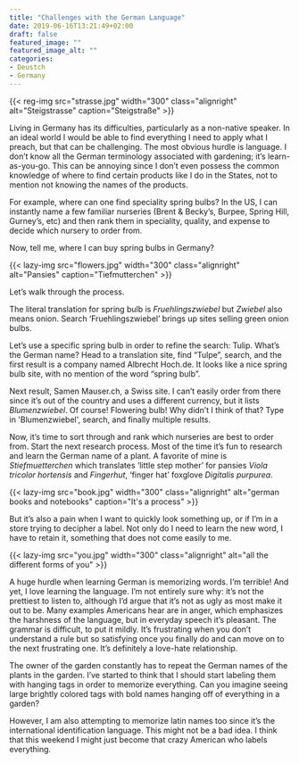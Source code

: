 ```yaml
---
title: "Challenges with the German Language"
date: 2019-06-16T13:21:49+02:00
draft: false
featured_image: ""
featured_image_alt: ""
categories:
- Deustch
- Germany
---
```

{{< reg-img src="strasse.jpg" width="300" class="alignright" alt="Steigstrasse" caption="Steigstraße"  >}}

Living in Germany has its difficulties, particularly as a non-native speaker. In an ideal world I would be able to find everything I need to apply what I preach, but that can be challenging. The most obvious hurdle is language. I don’t know all the German terminology associated with gardening; it’s learn-as-you-go. This can be annoying since I don’t even possess the common knowledge of where to find certain products like I do in the States, not to mention not knowing the names of the products.

For example, where can one find speciality spring bulbs? In the US, I can instantly name a few familiar nurseries (Brent & Becky’s, Burpee, Spring Hill, Gurney’s, etc) and then rank them in speciality, quality, and expense to decide which nursery to order from.

Now, tell me, where I can buy spring bulbs in Germany?

{{< lazy-img src="flowers.jpg" width="300" class="alignright" alt="Pansies" caption="Tiefmutterchen"  >}}

Let’s walk through the process.

The literal translation for spring bulb is *Fruehlingszwiebel* but *Zwiebel* also means onion. Search ‘Fruehlingszwiebel’ brings up sites selling green onion bulbs.

Let’s use a specific spring bulb in order to refine the search: Tulip. What’s the German name? Head to a translation site, find “Tulpe”, search, and the first result is a company named Albrecht Hoch.de. It looks like a nice spring bulb site, with no mention of the word “spring bulb”.

Next result, Samen Mauser.ch, a Swiss site. I can’t easily order from there since it’s out of the country and uses a different currency, but it lists *Blumenzwiebel*. Of course! Flowering bulb! Why didn’t I think of that? Type in 'Blumenzwiebel', search, and finally multiple results.

Now, it’s time to sort through and rank which nurseries are best to order from. Start the next research process.
Most of the time it’s fun to research and learn the German name of a plant. A favorite of mine is *Stiefmuetterchen* which translates ‘little step mother’ for pansies *Viola tricolor hortensis* and *Fingerhut*, ‘finger hat’ foxglove *Digitalis purpurea*.

{{< lazy-img src="book.jpg" width="300" class="alignright" alt="german books and notebooks" caption="It's a process"  >}}

But it’s also a pain when I want to quickly look something up, or if I’m in a store trying to decipher a label. Not only do I need to learn the new word, I have to retain it, something that does not come easily to me.

{{< lazy-img src="you.jpg" width="300" class="alignright" alt="all the different forms of you"  >}}

A huge hurdle when learning German is memorizing words. I’m terrible! And yet, I love learning the language. I’m not entirely sure why: it’s not the prettiest to listen to, although I’d argue that it’s not as ugly as most make it out to be. Many examples Americans hear are in anger, which emphasizes the harshness of the language, but in everyday speech it’s pleasant. The grammar is difficult, to put it mildly. It’s frustrating when you don’t understand a rule but so satisfying once you finally do and can move on to the next frustrating one. It’s definitely a love-hate relationship.

The owner of the garden constantly has to repeat the German names of the plants in the garden. I’ve started to think that I should start labeling them with hanging tags in order to memorize everything. Can you imagine seeing large brightly colored tags with bold names hanging off of everything in a garden?

However, I am also attempting to memorize latin names too since it’s the international identification language. This might not be a bad idea. I think that this weekend I might just become that crazy American who labels everything.
